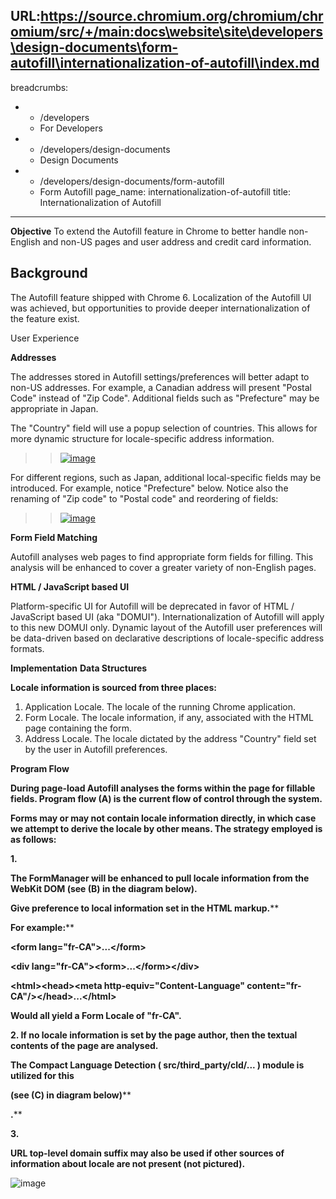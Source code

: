 URL:https://source.chromium.org/chromium/chromium/src/+/main:docs\website\site\developers\design-documents\form-autofill\internationalization-of-autofill\index.md
---
breadcrumbs:
- - /developers
  - For Developers
- - /developers/design-documents
  - Design Documents
- - /developers/design-documents/form-autofill
  - Form Autofill
page_name: internationalization-of-autofill
title: Internationalization of Autofill
---

**Objective**
To extend the Autofill feature in Chrome to better handle non-English and non-US
pages and user address and credit card information.

## Background

The Autofill feature shipped with Chrome 6. Localization of the Autofill UI was
achieved, but opportunities to provide deeper internationalization of the
feature exist.

User Experience

**Addresses**

The addresses stored in Autofill settings/preferences will better adapt to
non-US addresses. For example, a Canadian address will present "Postal Code"
instead of "Zip Code". Additional fields such as "Prefecture" may be appropriate
in Japan.

The "Country" field will use a popup selection of countries. This allows for
more dynamic structure for locale-specific address information.

> > [<img alt="image"
> > src="/developers/design-documents/form-autofill/internationalization-of-autofill/autofill_i18l_address_ui.jpg">](/developers/design-documents/form-autofill/internationalization-of-autofill/autofill_i18l_address_ui.jpg)

For different regions, such as Japan, additional local-specific fields may be
introduced. For example, notice "Prefecture" below. Notice also the renaming of
"Zip code" to "Postal code" and reordering of fields:

> > [<img alt="image"
> > src="/developers/design-documents/form-autofill/internationalization-of-autofill/autofill_i18l_address_jp_ui.jpg">](/developers/design-documents/form-autofill/internationalization-of-autofill/autofill_i18l_address_jp_ui.jpg)

**Form Field Matching**

Autofill analyses web pages to find appropriate form fields for filling. This
analysis will be enhanced to cover a greater variety of non-English pages.

**HTML / JavaScript based UI**

Platform-specific UI for Autofill will be deprecated in favor of HTML /
JavaScript based UI (aka "DOMUI"). Internationalization of Autofill will apply
to this new DOMUI only. Dynamic layout of the Autofill user preferences will be
data-driven based on declarative descriptions of locale-specific address
formats.

**Implementation**
**Data Structures**

****Locale information is sourced from three places:****

1.  Application Locale. The locale of the running Chrome application.
2.  Form Locale. The locale information, if any, associated with the
            HTML page containing the form.
3.  Address Locale. The locale dictated by the address "Country" field
            set by the user in Autofill preferences.

**Program Flow**

**During page-load Autofill analyses the forms within the page for fillable
fields. Program flow (A) is the current flow of control through the system.**

**Forms may or may not contain locale information directly, in which case we
attempt to derive the locale by other means. The strategy employed is as
follows:**

**1.**

**********The FormManager will be enhanced to pull locale information from the
WebKit DOM (see (B) in the diagram below).**********

**Give preference to local information set in the HTML markup.****

****For example:******

**&lt;form lang="fr-CA"&gt;...&lt;/form&gt;**

**&lt;div lang="fr-CA"&gt;&lt;form&gt;...&lt;/form&gt;&lt;/div&gt;**

**&lt;html&gt;&lt;head&gt;&lt;meta http-equiv="Content-Language"
content="fr-CA"/&gt;&lt;/head&gt;...&lt;/html&gt;**

**Would all yield a Form Locale of "fr-CA".**

**2. If no locale information is set by the page author, then the textual contents of the page are analysed.**

****The Compact Language Detection ( src/third_party/cld/... ) module is
utilized for this****

**********(see (C) in diagram below)************

****.******

**3.**

******URL top-level domain suffix may also be used if other sources of
information about locale are not present (not pictured).******

<img alt="image"
src="/developers/design-documents/form-autofill/internationalization-of-autofill/autofill_i18n_design.jpg">
